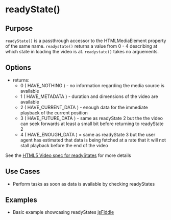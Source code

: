 # readyState() #

## Purpose ##

`readyState()` is a passthrough accessor to the HTMLMediaElement property of the same name. `readystate()` returns a value from 0 - 4 describing at which state in loading the video is at. `readystate()` takes no arguements.

## Options ##

* returns:
  * 0 ( HAVE_NOTHING ) - no information regarding the media source is available
  * 1 ( HAVE_METADATA ) - duration and dimensions of the video are available
  * 2 ( HAVE_CURRENT_DATA ) - enough data for the immediate playback of the current position
  * 3 ( HAVE_FUTURE_DATA ) - same as readyState 2 but the the video can seek forwards at least a small bit before returning to readyState 2
  * 4 ( HAVE_ENOUGH_DATA ) = same as readyState 3 but the user agent has estimated that data is being fetched at a rate that it will not stall playback before the end of the video

See the [HTML5 Video spec for readyStates](http://www.w3.org/TR/html5/video.html#dom-media-have_nothing) for more details

## Use Cases ##

* Perform tasks as soon as data is available by checking readyStates

## Examples ##

* Basic example showcasing readyStates [jsFiddle](http://jsfiddle.net/popcornjs/Qj8xX/)
